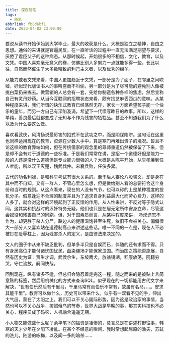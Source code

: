 ```yaml
---
title: 深夜随笔
tags:
  - 随笔
abbrlink: fb8d6bf1
date: 2023-04-02 23:00:00
---
```


要说从读书开始伊始到大学毕业，最大的收获是什么。大概是独立之精神，自由之思想。通俗的来讲就是官逼民反，在一直听话的过程中一直无法满足期望与要求，厌倦了君臣父子的这种病态。从那时候起，开始很多的不相信，文化，教育，以及文凭。中国人喜欢毫无意义的卷，仿佛比别人多努力一点就能多得一些，长此以往，自然而然催生了大多数精致的利己主义者，以及优秀的绵羊。

从能力或者文凭来看，中国人更加趋近于文凭，一部分是为了面子，在邻里之间吹嘘，好似现代版读书人的事叫盗而不叫偷，另一部分是为了尽可能的避免别人像被挑白菜扔来拣去。<!--more-->做营销的人总会有一套，先给你制造各种各样的焦虑，然后宣称自己有灵丹妙药。从当今互联网的招聘状态来看，颇有捡芝麻丢西瓜的意味。从某种程度来讲，我们所谓的快乐式教育已经荡然无存，家长一方面希望孩子能一个快乐的童年，而另一方自己有深陷漩涡，希望下一代续写昨日的故事。所以，这样的单纯，善良最后就都变成了无知与不作为残害的牺牲品。甚至不知道我们为了什么以及为什么要这么做。

喜欢看武侠，风清扬说最厉害的招式不在武功之中，而是阴谋陷阱。这句话在这里也同样适用现在的教育，资源在少数人手中，算是寒门再难出贵子的境况。暂且不论这样的教育弊端如何，但在传统儒家的观念里的尊师重道仍然被保留了下来，但是却不会有对于道德的一些标准。于是我们常常在讲，是招一个道德好但是能力一般的人还是没什么道德但是专业能力很强的人？大概是从陈平开始，从举孝廉到任人唯能，所以汉王灭楚，魏武伐仲。宋襄兵败，任侠多累。

古代的功名利禄，是和科举考试有很大关系的。至于后人妄论八股骈文，却是身在其中而不自知。又有一群人，不管心里怎么想，但是做给别人看的总要符合这个身份和当时的规则。从这点看来，现在的人没有气节，也可以称的上是某种程度的投机分子。假意逢迎不合理的制度并且为了追求自身利益最大化而劳心费力，这样的人多了，就会对这样的环境起到了正反馈的作用，从人性来讲，不反对等于隐式认同。这其实和抗战时的汉奸特务无疑，他们也只是在居无定所中安身立命，尽管这会奴役和残害自己的同胞。但，对于国素质而言，从某种程度来讲， 冷漠遗忘不作为，却更胜于杀人分尸，路边人的健康温饱甚至生死，依旧不会被关心。偏偏很大一部分人又喜欢站在道德制高点来讲述这些话。唯一不同的一点是，现在人不必被钉在耻辱柱上，因为残害杀人的定义，是由律法来决定的。

文人的圈子中从来不缺乏批判，但单多半只是自娱而已，伴随的还有求而不得。只有身居高位才能付诸忧国忧民，血染疆场才能保家卫国。而治国之策能否施展，自然有历史为证：贾生才调，武侯余生，东坡鹰犬，放翁镜湖，嵇康放荡，阮籍穷哭，守仁流放，嗣同快哉。

回到现在。纵有诸多不适，但总归会隐忍着走完这一程，随之而来的是被贴上言简意赅的标签，然后用机械化的方式来查询SQL。似乎现在的一切都能用古代文字来解决，“世有伯乐然后有千里马，千里马常有而伯乐不常有，故虽有名马，，，。安求其能千里”。教育可以做什么，历史可以带来什么，似乎有一双看不见的手，伸出大气层，蒙在了太阳之上。我们可以不关心国际形势，因为这是政治家的事情，当然也可以不关心战争，按照俄乌的节奏，世界大战是早晚的事，那其实科技也不必关心，程序员成了码农，人机融合遥遥无期。

小人物又能做些什么呢？余华笔下的福贵是凄惨的，莫言总是在讲述村野往事，韩寒的天才少年在夕阳下凌乱。在某个不经意的瞬间，我时常想起屈原的渔夫，苏轼的洗儿，陆游的咏梅，以及闻一多的暗杀......